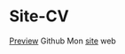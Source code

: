 # Site-CV

<a href="https://htmlpreview.github.io/?https://github.com/quet-romain/Romain-Doc/blob/master/index.html">Preview</a> Github
Mon <a href="http://quetromain.hol.es/">site</a> web
